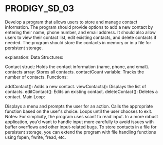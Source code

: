 # PRODIGY_SD_03

Develop a program that allows users to store and manage contact information. The program should provide options to add a new contact by entering their name, phone number, and email address. It should also allow users to view their contact list, edit existing contacts, and delete contacts if needed. The program should store the contacts in memory or in a file for persistent storage.

explanation:
Data Structures:

Contact struct: Holds the contact information (name, phone, and email).
contacts array: Stores all contacts.
contactCount variable: Tracks the number of contacts.
Functions:

addContact(): Adds a new contact.
viewContacts(): Displays the list of contacts.
editContact(): Edits an existing contact.
deleteContact(): Deletes a contact.
Main Loop:

Displays a menu and prompts the user for an action.
Calls the appropriate function based on the user's choice.
Loops until the user chooses to exit.
Notes:
For simplicity, the program uses scanf to read input. In a more robust application, you'd want to handle input more carefully to avoid issues with buffer overflows and other input-related bugs.
To store contacts in a file for persistent storage, you can extend the program with file handling functions using fopen, fwrite, fread, etc.
